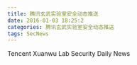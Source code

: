 ```yaml
---
title: 腾讯玄武实验室安全动态推送
date: 2016-01-03 18:25:2
categories: 腾讯玄武实验室安全动态推送
tags: SecNews
---
```


Tencent Xuanwu Lab Security Daily News  
